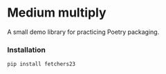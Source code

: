 # Medium multiply
A small demo library for practicing Poetry packaging.

### Installation
```
pip install fetchers23
```

